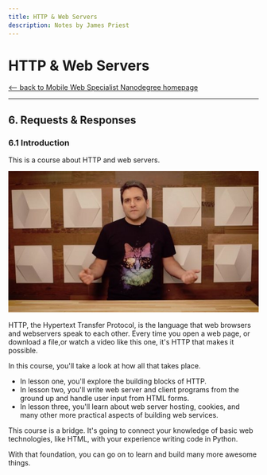 ```yaml
---
title: HTTP & Web Servers
description: Notes by James Priest
---
```

<!-- markdownlint-disable MD022 MD032 -->
<!-- # Mobile Web Specialist Nanodegree -->
# HTTP & Web Servers

[<-- back to Mobile Web Specialist Nanodegree homepage](../index.html)

---

## 6. Requests & Responses
### 6.1 Introduction
This is a course about HTTP and web servers.

[![hws1-1](../assets/images/hws1-1-small.jpg)](../assets/images/hws1-1.jpg)

HTTP, the Hypertext Transfer Protocol, is the language that web browsers and webservers speak to each other. Every time you open a web page, or download a file,or watch a video like this one, it's HTTP that makes it possible.

In this course, you'll take a look at how all that takes place.

- In lesson one, you'll explore the building blocks of HTTP.
- In lesson two, you'll write web server and client programs from the ground up and handle user input from HTML forms.
- In lesson three, you'll learn about web server hosting, cookies, and many other more practical aspects of building web services.

This course is a bridge. It's going to connect your knowledge of basic web technologies, like HTML, with your experience writing code in Python.

With that foundation, you can go on to learn and build many more awesome things.
